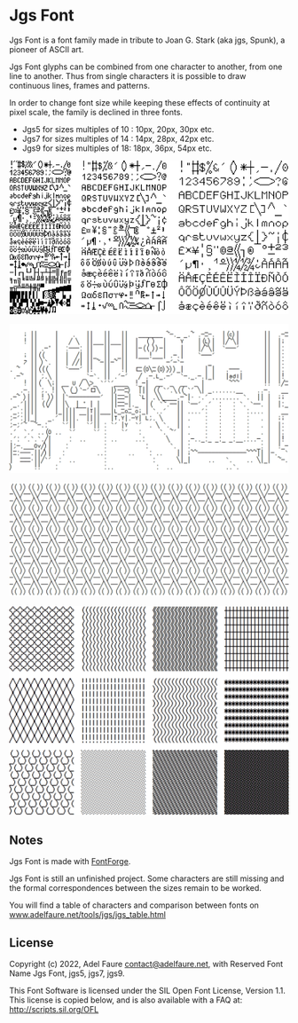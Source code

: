 # Jgs Font

Jgs Font is a font family made in tribute to Joan G. Stark (aka jgs, Spunk), a
pioneer of ASCII art.

Jgs Font glyphs can be combined from one character to another, from one line to
another. Thus from single characters it is possible to draw continuous lines,
frames and patterns.

In order to change font size while keeping these effects of continuity at
pixel scale, the family is declined in three fonts.

- Jgs5 for sizes multiples of 10 : 10px, 20px, 30px etc.
- Jgs7 for sizes multiples of 14 : 14px, 28px, 42px etc.
- Jgs9 for sizes multiples of 18: 18px, 36px, 54px etc.


![jgs5, jgs7, jgs9](img/jgs5_jgs7_jgs9.png)

![interior](img/interior.png)

![pattern](img/pattern.png)

![pattern](img/pattern2.png)


Notes
-----

Jgs Font is made with <a href="www.fontforge.org">FontForge</a>.

Jgs Font is still an unfinished project. Some characters are still missing
and the formal correspondences between the sizes remain to be worked.

You will find a table of characters and comparison between fonts on
www.adelfaure.net/tools/jgs/jgs_table.html


License
-------

Copyright (c) 2022, Adel Faure contact@adelfaure.net, with Reserved Font Name
Jgs Font, jgs5, jgs7, jgs9.

This Font Software is licensed under the SIL Open Font License, Version 1.1.
This license is copied below, and is also available with a FAQ at:
http://scripts.sil.org/OFL
